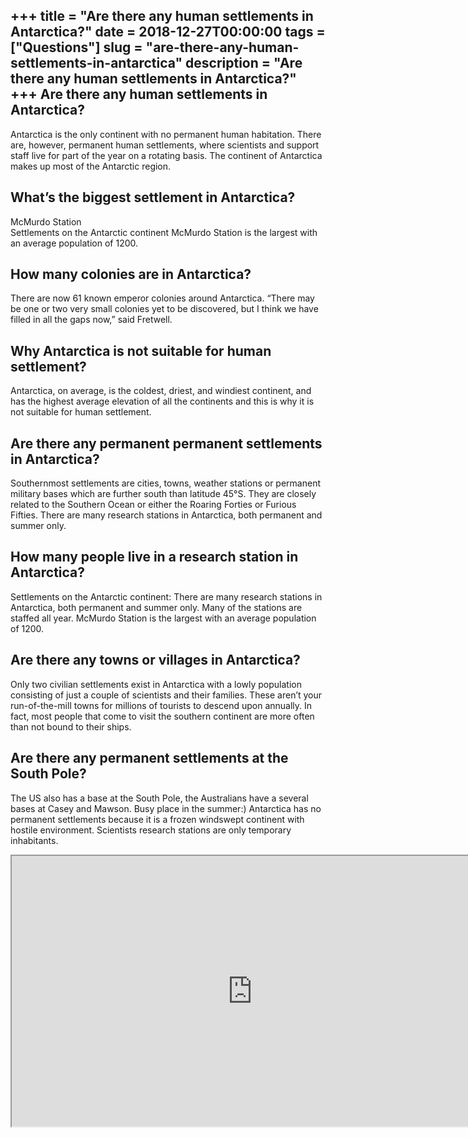 +++
title = "Are there any human settlements in Antarctica?"
date = 2018-12-27T00:00:00
tags = ["Questions"]
slug = "are-there-any-human-settlements-in-antarctica"
description = "Are there any human settlements in Antarctica?"
+++
Are there any human settlements in Antarctica?
----------------------------------------------

Antarctica is the only continent with no permanent human habitation. There are, however, permanent human settlements, where scientists and support staff live for part of the year on a rotating basis. The continent of Antarctica makes up most of the Antarctic region.

What’s the biggest settlement in Antarctica?
--------------------------------------------

McMurdo Station  
Settlements on the Antarctic continent McMurdo Station is the largest with an average population of 1200.

How many colonies are in Antarctica?
------------------------------------

There are now 61 known emperor colonies around Antarctica. “There may be one or two very small colonies yet to be discovered, but I think we have filled in all the gaps now,” said Fretwell.

Why Antarctica is not suitable for human settlement?
----------------------------------------------------

Antarctica, on average, is the coldest, driest, and windiest continent, and has the highest average elevation of all the continents and this is why it is not suitable for human settlement.

Are there any permanent permanent settlements in Antarctica?
------------------------------------------------------------

Southernmost settlements are cities, towns, weather stations or permanent military bases which are further south than latitude 45°S. They are closely related to the Southern Ocean or either the Roaring Forties or Furious Fifties. There are many research stations in Antarctica, both permanent and summer only.

How many people live in a research station in Antarctica?
---------------------------------------------------------

Settlements on the Antarctic continent: There are many research stations in Antarctica, both permanent and summer only. Many of the stations are staffed all year. McMurdo Station is the largest with an average population of 1200.

Are there any towns or villages in Antarctica?
----------------------------------------------

Only two civilian settlements exist in Antarctica with a lowly population consisting of just a couple of scientists and their families. These aren’t your run-of-the-mill towns for millions of tourists to descend upon annually. In fact, most people that come to visit the southern continent are more often than not bound to their ships.

Are there any permanent settlements at the South Pole?
------------------------------------------------------

The US also has a base at the South Pole, the Australians have a several bases at Casey and Mawson. Busy place in the summer:) Antarctica has no permanent settlements because it is a frozen windswept continent with hostile environment. Scientists research stations are only temporary inhabitants.

<iframe allow="accelerometer; autoplay; clipboard-write; encrypted-media; gyroscope; picture-in-picture" allowfullscreen="" class="__youtube_prefs__  epyt-is-override  no-lazyload" data-no-lazy="1" data-origheight="433" data-origwidth="770" data-skipgform_ajax_framebjll="" height="433" id="_ytid_51245" loading="lazy" src="https://www.youtube.com/embed/ONhA0-Sb_zM?enablejsapi=1&autoplay=0&cc_load_policy=0&cc_lang_pref=&iv_load_policy=1&loop=0&modestbranding=0&rel=1&fs=1&playsinline=0&autohide=2&theme=dark&color=red&controls=1&" title="YouTube player" width="770"></iframe>